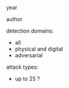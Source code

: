 
year 

author

detection domains:
- all 
- physical and digital
- adversarial

attack types: 
- up to 25 ? 
